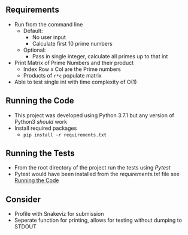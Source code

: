 ## Requirements
- Run from the command line
    - Default:
        - No user input
        - Calculate first 10 prime numbers
    - Optional:
        - Pass in single integer, calculate all primes up to that int
- Print Matrix of Prime Numbers and their product
    - Index Row x Col are the Prime numbers
    - Products of `r*c` populate matrix
- Able to test single int with time complexity of O(1)

## Running the Code
- This project was developed using Python 3.7.1 but any version of Python3 _should_ work
- Install required packages
    - `pip install -r requirements.txt`

## Running the Tests
- From the root directory of the project run the tests using *Pytest*
- Pytest would have been installed from the _requirements.txt_ file see [Running the
  Code](#running-the-code)


## Consider
- Profile with Snakeviz for submission
- Seperate function for printing, allows for testing without dumping to STDOUT
